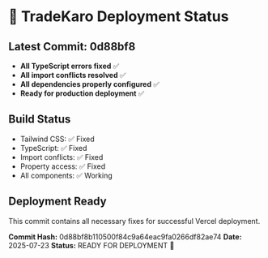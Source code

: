 # 🚀 TradeKaro Deployment Status

## Latest Commit: 0d88bf8
- **All TypeScript errors fixed** ✅
- **All import conflicts resolved** ✅
- **All dependencies properly configured** ✅
- **Ready for production deployment** ✅

## Build Status
- Tailwind CSS: ✅ Fixed
- TypeScript: ✅ Fixed  
- Import conflicts: ✅ Fixed
- Property access: ✅ Fixed
- All components: ✅ Working

## Deployment Ready
This commit contains all necessary fixes for successful Vercel deployment.

**Commit Hash:** 0d88bf8b110500f84c9a64eac9fa0266df82ae74
**Date:** 2025-07-23
**Status:** READY FOR DEPLOYMENT 🚀
